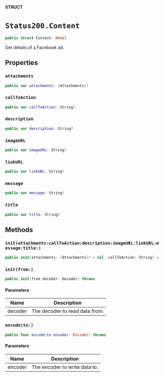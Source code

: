 **STRUCT**

# `Status200.Content`

```swift
public struct Content: Model
```

Get details of a Facebook ad.

## Properties
### `attachments`

```swift
public var attachments: [Attachments]?
```

### `callToAction`

```swift
public var callToAction: String?
```

### `description`

```swift
public var description: String?
```

### `imageURL`

```swift
public var imageURL: String?
```

### `linkURL`

```swift
public var linkURL: String?
```

### `message`

```swift
public var message: String?
```

### `title`

```swift
public var title: String?
```

## Methods
### `init(attachments:callToAction:description:imageURL:linkURL:message:title:)`

```swift
public init(attachments: [Attachments]? = nil, callToAction: String? = nil, description: String? = nil, imageURL: String? = nil, linkURL: String? = nil, message: String? = nil, title: String? = nil)
```

### `init(from:)`

```swift
public init(from decoder: Decoder) throws
```

#### Parameters

| Name | Description |
| ---- | ----------- |
| decoder | The decoder to read data from. |

### `encode(to:)`

```swift
public func encode(to encoder: Encoder) throws
```

#### Parameters

| Name | Description |
| ---- | ----------- |
| encoder | The encoder to write data to. |